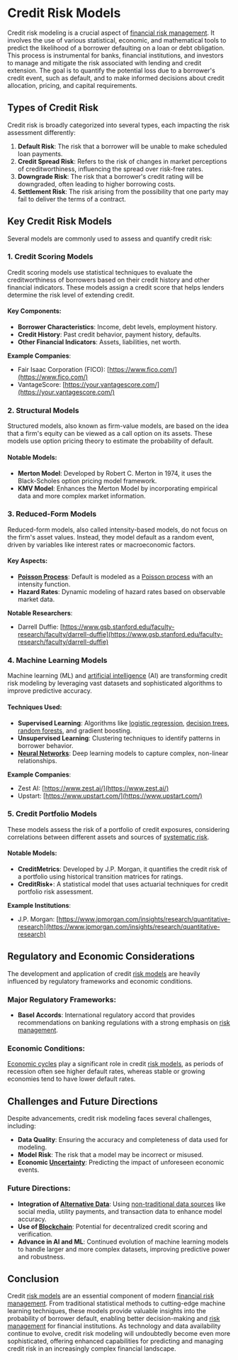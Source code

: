 # Credit Risk Models

Credit risk modeling is a crucial aspect of [financial risk management](../f/financial_risk_management.md). It involves the use of various statistical, economic, and mathematical tools to predict the likelihood of a borrower defaulting on a loan or debt obligation. This process is instrumental for banks, financial institutions, and investors to manage and mitigate the risk associated with lending and credit extension. The goal is to quantify the potential loss due to a borrower's credit event, such as default, and to make informed decisions about credit allocation, pricing, and capital requirements.

## Types of Credit Risk

Credit risk is broadly categorized into several types, each impacting the risk assessment differently:
1. **Default Risk**: The risk that a borrower will be unable to make scheduled loan payments.
2. **Credit Spread Risk**: Refers to the risk of changes in market perceptions of creditworthiness, influencing the spread over risk-free rates.
3. **Downgrade Risk**: The risk that a borrower's credit rating will be downgraded, often leading to higher borrowing costs.
4. **Settlement Risk**: The risk arising from the possibility that one party may fail to deliver the terms of a contract.

## Key Credit Risk Models

Several models are commonly used to assess and quantify credit risk:

### 1. Credit Scoring Models

Credit scoring models use statistical techniques to evaluate the creditworthiness of borrowers based on their credit history and other financial indicators. These models assign a credit score that helps lenders determine the risk level of extending credit.

#### Key Components:
- **Borrower Characteristics**: Income, debt levels, employment history.
- **Credit History**: Past credit behavior, payment history, defaults.
- **Other Financial Indicators**: Assets, liabilities, net worth.

**Example Companies**: 
- Fair Isaac Corporation (FICO): [https://www.fico.com/](https://www.fico.com/)
- VantageScore: [https://your.vantagescore.com/](https://your.vantagescore.com/)

### 2. Structural Models

Structured models, also known as firm-value models, are based on the idea that a firm's equity can be viewed as a call option on its assets. These models use option pricing theory to estimate the probability of default.

#### Notable Models:
- **Merton Model**: Developed by Robert C. Merton in 1974, it uses the Black-Scholes option pricing model framework.
- **KMV Model**: Enhances the Merton Model by incorporating empirical data and more complex market information.

### 3. Reduced-Form Models

Reduced-form models, also called intensity-based models, do not focus on the firm's asset values. Instead, they model default as a random event, driven by variables like interest rates or macroeconomic factors.

#### Key Aspects:
- **[Poisson Process](../p/poisson_process_in_trading.md)**: Default is modeled as a [Poisson process](../p/poisson_process_in_trading.md) with an intensity function.
- **Hazard Rates**: Dynamic modeling of hazard rates based on observable market data.

**Notable Researchers**:
- Darrell Duffie: [https://www.gsb.stanford.edu/faculty-research/faculty/darrell-duffie](https://www.gsb.stanford.edu/faculty-research/faculty/darrell-duffie)

### 4. Machine Learning Models

Machine learning (ML) and [artificial intelligence](../a/artificial_intelligence_in_trading.md) (AI) are transforming credit risk modeling by leveraging vast datasets and sophisticated algorithms to improve predictive accuracy.

#### Techniques Used:
- **Supervised Learning**: Algorithms like [logistic regression](../l/logistic_regression_in_trading.md), [decision trees](../d/decision_trees.md), [random forests](../r/random_forests_in_trading.md), and gradient boosting.
- **Unsupervised Learning**: Clustering techniques to identify patterns in borrower behavior.
- **[Neural Networks](../n/neural_networks_in_trading.md)**: Deep learning models to capture complex, non-linear relationships.

**Example Companies**:
- Zest AI: [https://www.zest.ai/](https://www.zest.ai/)
- Upstart: [https://www.upstart.com/](https://www.upstart.com/)

### 5. Credit Portfolio Models

These models assess the risk of a portfolio of credit exposures, considering correlations between different assets and sources of [systematic risk](../s/systematic_risk.md).

#### Notable Models:
- **CreditMetrics**: Developed by J.P. Morgan, it quantifies the credit risk of a portfolio using historical transition matrices for ratings.
- **CreditRisk+**: A statistical model that uses actuarial techniques for credit portfolio risk assessment.

**Example Institutions**:
- J.P. Morgan: [https://www.jpmorgan.com/insights/research/quantitative-research](https://www.jpmorgan.com/insights/research/quantitative-research)

## Regulatory and Economic Considerations

The development and application of credit [risk models](../r/risk_models_in_trading.md) are heavily influenced by regulatory frameworks and economic conditions.

### Major Regulatory Frameworks:
- **Basel Accords**: International regulatory accord that provides recommendations on banking regulations with a strong emphasis on [risk management](../r/risk_management.md).

### Economic Conditions:
[Economic cycles](../e/economic_cycles.md) play a significant role in credit [risk models](../r/risk_models_in_trading.md), as periods of recession often see higher default rates, whereas stable or growing economies tend to have lower default rates.

## Challenges and Future Directions

Despite advancements, credit risk modeling faces several challenges, including:
- **Data Quality**: Ensuring the accuracy and completeness of data used for modeling.
- **Model Risk**: The risk that a model may be incorrect or misused.
- **Economic [Uncertainty](../u/uncertainty_in_trading.md)**: Predicting the impact of unforeseen economic events.

### Future Directions:
- **Integration of [Alternative Data](../a/alternative_data.md)**: Using [non-traditional data sources](../n/non-traditional_data_sources.md) like social media, utility payments, and transaction data to enhance model accuracy.
- **Use of [Blockchain](../b/blockchain_in_trading.md)**: Potential for decentralized credit scoring and verification.
- **Advance in AI and ML**: Continued evolution of machine learning models to handle larger and more complex datasets, improving predictive power and robustness.

## Conclusion

Credit [risk models](../r/risk_models_in_trading.md) are an essential component of modern [financial risk management](../f/financial_risk_management.md). From traditional statistical methods to cutting-edge machine learning techniques, these models provide valuable insights into the probability of borrower default, enabling better decision-making and [risk management](../r/risk_management.md) for financial institutions. As technology and data availability continue to evolve, credit risk modeling will undoubtedly become even more sophisticated, offering enhanced capabilities for predicting and managing credit risk in an increasingly complex financial landscape.
